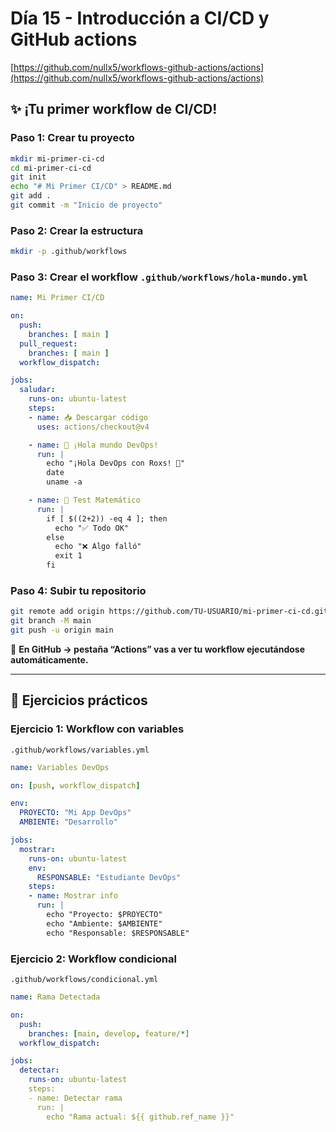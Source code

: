 # Día 15 - Introducción a CI/CD y GitHub actions

[https://github.com/nullx5/workflows-github-actions/actions](https://github.com/nullx5/workflows-github-actions/actions)

## ✨ ¡Tu primer workflow de CI/CD!

### Paso 1: Crear tu proyecto

```bash
mkdir mi-primer-ci-cd
cd mi-primer-ci-cd
git init
echo "# Mi Primer CI/CD" > README.md
git add .
git commit -m "Inicio de proyecto"
````

### Paso 2: Crear la estructura

```bash
mkdir -p .github/workflows
```

### Paso 3: Crear el workflow `.github/workflows/hola-mundo.yml`

```yaml
name: Mi Primer CI/CD

on:
  push:
    branches: [ main ]
  pull_request:
    branches: [ main ]
  workflow_dispatch:

jobs:
  saludar:
    runs-on: ubuntu-latest
    steps:
    - name: 📥 Descargar código
      uses: actions/checkout@v4

    - name: 👋 ¡Hola mundo DevOps!
      run: |
        echo "¡Hola DevOps con Roxs! 🚀"
        date
        uname -a

    - name: 🧪 Test Matemático
      run: |
        if [ $((2+2)) -eq 4 ]; then
          echo "✅ Todo OK"
        else
          echo "❌ Algo falló"
          exit 1
        fi
```

### Paso 4: Subir tu repositorio

```bash
git remote add origin https://github.com/TU-USUARIO/mi-primer-ci-cd.git
git branch -M main
git push -u origin main
```

📌 **En GitHub → pestaña “Actions” vas a ver tu workflow ejecutándose automáticamente.**

---

## 🎯 Ejercicios prácticos

### Ejercicio 1: Workflow con variables

`.github/workflows/variables.yml`

```yaml
name: Variables DevOps

on: [push, workflow_dispatch]

env:
  PROYECTO: "Mi App DevOps"
  AMBIENTE: "Desarrollo"

jobs:
  mostrar:
    runs-on: ubuntu-latest
    env:
      RESPONSABLE: "Estudiante DevOps"
    steps:
    - name: Mostrar info
      run: |
        echo "Proyecto: $PROYECTO"
        echo "Ambiente: $AMBIENTE"
        echo "Responsable: $RESPONSABLE"
```

### Ejercicio 2: Workflow condicional

`.github/workflows/condicional.yml`

```yaml
name: Rama Detectada

on:
  push:
    branches: [main, develop, feature/*]
  workflow_dispatch:

jobs:
  detectar:
    runs-on: ubuntu-latest
    steps:
    - name: Detectar rama
      run: |
        echo "Rama actual: ${{ github.ref_name }}"
